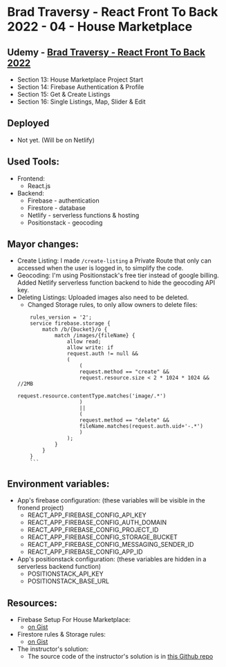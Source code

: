 # Brad Traversy - React Front To Back 2022 - 04 - House Marketplace

## Udemy - [Brad Traversy - React Front To Back 2022](https://www.udemy.com/course/react-front-to-back-2022/)

-   Section 13: House Marketplace Project Start
-   Section 14: Firebase Authentication & Profile
-   Section 15: Get & Create Listings
-   Section 16: Single Listings, Map, Slider & Edit

## Deployed

-   Not yet. (Will be on Netlify)

## Used Tools:

-   Frontend:
    -   React.js
-   Backend:
    -   Firebase - authentication
    -   Firestore - database
    -   Netlify - serverless functions & hosting
    -   Positionstack - geocoding

## Mayor changes:

-   Create Listing: I made `/create-listing` a Private Route that only can accessed when the user is logged in, to simplify the code.
-   Geocoding: I'm using Positionstack's free tier instead of google billing. Added Netlify serverless function backend to hide the geocoding API key.
-   Deleting Listings: Uploaded images also need to be deleted.
    -   Changed Storage rules, to only allow owners to delete files:
    ````
        rules_version = '2';
        service firebase.storage {
            match /b/{bucket}/o {
                match /images/{fileName} {
                    allow read;
                    allow write: if
                    request.auth != null &&
                    (
                        (
                        request.method == "create" &&
                        request.resource.size < 2 * 1024 * 1024 && //2MB
                        request.resource.contentType.matches('image/.*')
                        )
                        ||
                        (
                        request.method == "delete" &&
                        fileName.matches(request.auth.uid+'-.*')
                        )
                    );
                }
            }
        }
        ```
    ````

## Environment variables:

-   App's firebase configuration: (these variables will be visible in the fronend project)
    -   REACT_APP_FIREBASE_CONFIG_API_KEY
    -   REACT_APP_FIREBASE_CONFIG_AUTH_DOMAIN
    -   REACT_APP_FIREBASE_CONFIG_PROJECT_ID
    -   REACT_APP_FIREBASE_CONFIG_STORAGE_BUCKET
    -   REACT_APP_FIREBASE_CONFIG_MESSAGING_SENDER_ID
    -   REACT_APP_FIREBASE_CONFIG_APP_ID
-   App's positionstack configuration: (these variables are hidden in a serverless backend function)
    -   POSITIONSTACK_API_KEY
    -   POSITIONSTACK_BASE_URL

## Resources:

-   Firebase Setup For House Marketplace:
    -   [on Gist](https://gist.github.com/bradtraversy/caab8ebd8ff4b6e947632887e0183761)
-   Firestore rules & Storage rules:
    -   [on Gist](https://gist.github.com/bradtraversy/6d7de7e877d169a6aa4e61140d25767f)
-   The instructor's solution:
    -   The source code of the instructor's solution is in [this Github repo](https://github.com/bradtraversy/house-marketplace)
